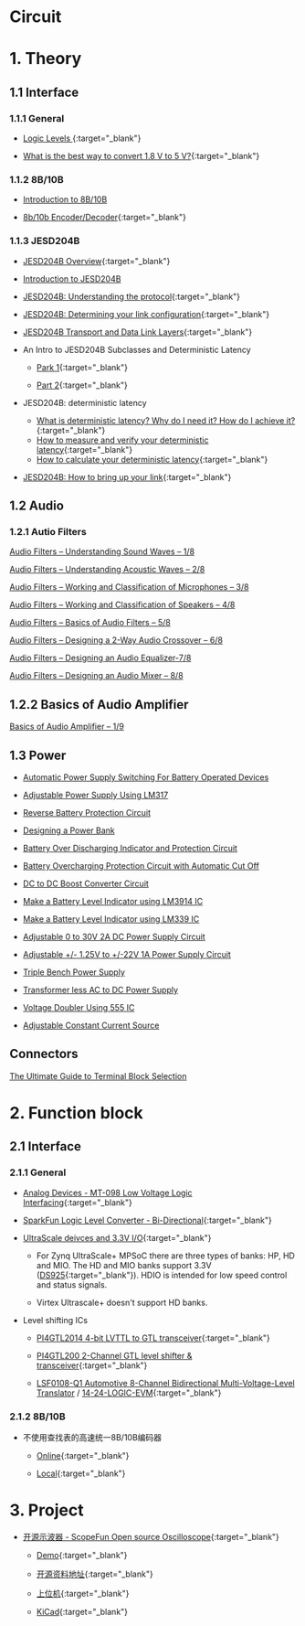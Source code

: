 Circuit
==

# 1. Theory

## 1.1 Interface

### 1.1.1  General

- [Logic Levels ](https://learn.sparkfun.com/tutorials/logic-levels/ttl-logic-levels){:target="_blank"}

- [What is the best way to convert 1.8 V to 5 V?](https://electronics.stackexchange.com/questions/127619/what-is-the-best-way-to-convert-1-8-v-to-5-v){:target="_blank"}

### 1.1.2 8B/10B

- [Introduction to 8B/10B](interface/intro-8b-10b.md)

- [8b/10b Encoder/Decoder](https://www.latticesemi.com/-/media/LatticeSemi/Documents/ReferenceDesigns/1D/8b10bEncoderDecoder-Documentation.ashx?document_id=5653){:target="_blank"}


### 1.1.3 JESD204B

- [JESD204B Overview](https://www.ti.com.cn/cn/lit/ml/slap161/slap161.pdf){:target="_blank"}

- [Introduction to JESD204B](interface/intro-jesd204b.md)

- [JESD204B: Understanding the protocol](https://e2e.ti.com/blogs_/b/analogwire/archive/2014/07/30/jesd204b-understanding-the-protocol){:target="_blank"}

- [JESD204B: Determining your link configuration](https://e2e.ti.com/blogs_/b/analogwire/archive/2014/09/24/jesd204b-determining-your-link-configuration){:target="_blank"}

- [JESD204B Transport and Data Link Layers](https://www.ti.com/lit/ml/slap160/slap160.pdf){:target="_blank"}

- An Intro to JESD204B Subclasses and Deterministic Latency
    - [Park 1](https://www.electronicdesign.com/technologies/analog/article/21139021/an-intro-to-jesd204b-subclasses-and-deterministic-latency-part-1?utm_source=EG+ED+Today&utm_medium=email&utm_campaign=CPS200828012&o_eid=0048A7615490B5U&rdx.ident%5Bpull%5D=omeda%7C0048A7615490B5U&oly_enc_id=0048A7615490B5U){:target="_blank"}

    - [Part 2](https://www.electronicdesign.com/technologies/analog/article/21140723/an-intro-to-jesd204b-subclasses-and-system-considerations-part-2?utm_source=EG+ED+Today&utm_medium=email&utm_campaign=CPS200911056&o_eid=0048A7615490B5U&rdx.ident%5Bpull%5D=omeda%7C0048A7615490B5U&oly_enc_id=0048A7615490B5U){:target="_blank"}

- JESD204B: deterministic latency

    - [What is deterministic latency? Why do I need it? How do I achieve it?](https://e2e.ti.com/blogs_/b/analogwire/archive/2014/12/22/jesd204b-what-is-deterministic-latency-why-do-i-need-it-how-do-i-achieve-it){:target="_blank"}
    - [How to measure and verify your deterministic latency](https://e2e.ti.com/blogs_/b/analogwire/archive/2015/02/27/jesd204b-how-to-measure-and-verify-your-deterministic-latency){:target="_blank"}
    - [How to calculate your deterministic latency](https://e2e.ti.com/blogs_/b/analogwire/archive/2015/01/16/jesd204b-how-to-calculate-your-deterministic-latency){:target="_blank"}

- [JESD204B: How to bring up your link](https://e2e.ti.com/blogs_/b/analogwire/archive/2014/08/27/jesd204b-how-to-bring-up-your-link){:target="_blank"}

## 1.2 Audio

### 1.2.1 Autio Filters

[Audio Filters – Understanding Sound Waves – 1/8](https://www.engineersgarage.com/tutorials/audio-filters-understanding-sound-waves-1-8/)

[Audio Filters – Understanding Acoustic Waves – 2/8](https://www.engineersgarage.com/tutorials/audio-filters-understanding-acoustic-waves-2-8/)

[Audio Filters – Working and Classification of Microphones – 3/8](https://www.engineersgarage.com/tutorials/audio-filters-working-and-classification-of-microphones-3-8/)

[Audio Filters – Working and Classification of Speakers – 4/8](https://www.engineersgarage.com/tutorials/audio-filters-working-and-classification-of-speakers-4-8/)

[Audio Filters – Basics of Audio Filters – 5/8](https://www.engineersgarage.com/tutorials/audio-filters-basics-of-audio-filters-5-8/)

[Audio Filters – Designing a 2-Way Audio Crossover – 6/8](https://www.engineersgarage.com/contributions/audio-filters-designing-a-2-way-audio-crossover-6-8/)

[Audio Filters – Designing an Audio Equalizer-7/8](https://www.engineersgarage.com/contributions/audio-filters-designing-an-audio-equalizer-7-8/)

[Audio Filters – Designing an Audio Mixer – 8/8](https://www.engineersgarage.com/contributions/audio-filters-designing-an-audio-mixer-8-8/)

## 1.2.2 Basics of Audio Amplifier

[Basics of Audio Amplifier – 1/9](https://www.engineersgarage.com/tutorials/basics-of-audio-amplifier-1-9/)

## 1.3 Power

- [Automatic Power Supply Switching For Battery Operated Devices](https://www.engineersgarage.com/contributions/automatic-power-supply-switching-for-battery-operated-devices-part-8-9/)

- [Adjustable Power Supply Using LM317](https://www.engineersgarage.com/contributions/adjustable-power-supply-using-lm317-part-7-13/)

- [Reverse Battery Protection Circuit](https://www.engineersgarage.com/contributions/reverse-battery-protection-circuit-part-1-9/)

- [Designing a Power Bank](https://www.engineersgarage.com/contributions/designing-a-power-bank-part-2-9/)

- [Battery Over Discharging Indicator and Protection Circuit](https://www.engineersgarage.com/contributions/battery-over-discharging-indicator-and-protection-circuit-part-3-9/)

- [Battery Overcharging Protection Circuit with Automatic Cut Off](https://www.engineersgarage.com/contributions/battery-overcharging-protection-circuit-with-automatic-cut-off-part-4-9/)

- [DC to DC Boost Converter Circuit](https://www.engineersgarage.com/contributions/dc-to-dc-boost-converter-circuit-part-5-9/)

- [Make a Battery Level Indicator using LM3914 IC](https://www.engineersgarage.com/contributions/make-a-battery-level-indicator-using-lm3914-ic-part-6-9/)

- [Make a Battery Level Indicator using LM339 IC](https://www.engineersgarage.com/contributions/make-a-battery-level-indicator-using-lm339-ic-part-7-9/)

- [Adjustable 0 to 30V 2A DC Power Supply Circuit](https://www.engineersgarage.com/contributions/adjustable-0-to-30v-2a-dc-power-supply-circuit-part-1-13/)

- [Adjustable +/- 1.25V to +/-22V 1A Power Supply Circuit](https://www.engineersgarage.com/contributions/adjustable-1-25v-to-22v-1a-power-supply-circuit-part-2-13/)

- [Triple Bench Power Supply](https://www.engineersgarage.com/contributions/triple-bench-power-supply-part-8-13/)

- [Transformer less AC to DC Power Supply](https://www.engineersgarage.com/contributions/transformer-less-ac-to-dc-power-supply-part-10-13/)

- [Voltage Doubler Using 555 IC](https://www.engineersgarage.com/contributions/voltage-doubler-using-555-ic-part-11-13/)


- [Adjustable Constant Current Source](https://www.engineersgarage.com/contributions/adjustable-constant-current-source-part-13-13/)

## Connectors

[The Ultimate Guide to Terminal Block Selection](https://www.cuidevices.com/blog/ultimate-guide-to-terminal-block-selection)

# 2. Function block

## 2.1 Interface

### 2.1.1 General

- [Analog Devices - MT-098 Low Voltage Logic Interfacing](https://www.analog.com/media/en/training-seminars/tutorials/MT-098.pdf){:target="_blank"}

- [SparkFun Logic Level Converter - Bi-Directional](https://www.sparkfun.com/products/12009){:target="_blank"}


- [UltraScale deivces and 3.3V I/O](https://forums.xilinx.com/t5/Versal-and-UltraScale/New-FPGAs-Supporting-3-3V-IO/td-p/911112){:target="_blank"}

    - For Zynq UltraScale+ MPSoC there are three types of banks: HP, HD and MIO. The HD and MIO banks support 3.3V ([DS925](http://www.xilinx.com/support/documentation/data_sheets/ds925-zynq-ultrascale-plus.pdf){:target="_blank"}). HDIO is intended for low speed control and status signals. 

    - Virtex Ultrascale+ doesn't support HD banks. 

- Level shifting ICs

    - [PI4GTL2014 4-bit LVTTL to GTL transceiver](https://www.diodes.com/part/view/PI4GTL2014){:target="_blank"}

     - [PI4GTL200 2-Channel GTL level shifter & transceiver](https://www.diodes.com/part/view/PI4GTL2002){:target="_blank"}

     - [LSF0108-Q1 Automotive 8-Channel Bidirectional Multi-Voltage-Level Translator](https://www.ti.com/product/LSF0108-Q1) / [14-24-LOGIC-EVM](https://www.digikey.com/products/en?mpart=14-24-LOGIC-EVM&v=296){:target="_blank"}

### 2.1.2 8B/10B

- 不使用查找表的高速统一8B/10B编码器

    - [Online](http://www.ssc.net.cn/files/pdf/56_4.pdf){:target="_blank"}

    - [Local](high-speed-8b-10b-encoder-wo-lut.pdf){:target="_blank"}

# 3. Project


- [开源示波器 - ScopeFun Open source Oscilloscope](https://blog.csdn.net/qq_38376586/article/details/90735013?utm_medium=distribute.pc_relevant.none-task-blog-BlogCommendFromMachineLearnPai2-1.channel_param&depth_1-utm_source=distribute.pc_relevant.none-task-blog-BlogCommendFromMachineLearnPai2-1.channel_param){:target="_blank"}

    - [Demo](https://www.youtube.com/watch?v=mdjJTs8R46g){:target="_blank"}

    - [开源资料地址](https://gitlab.com/scopefun){:target="_blank"}

    - [上位机](https://www.scopefun.com/download){:target="_blank"}

    - [KiCad](https://kicad-pcb.org/download/){:target="_blank"}

